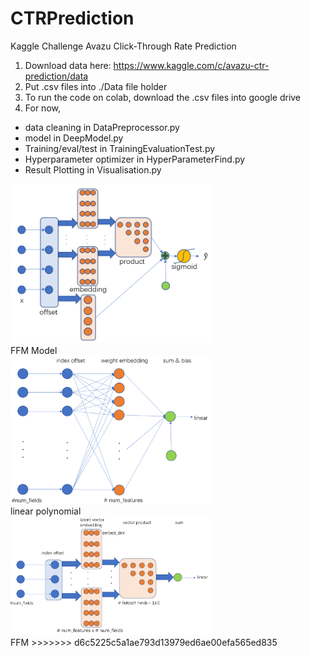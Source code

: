 # CTRPrediction

Kaggle Challenge
Avazu Click-Through Rate Prediction

1. Download data here: https://www.kaggle.com/c/avazu-ctr-prediction/data
2. Put .csv files into ./Data file holder
3. To run the code on colab, download the .csv files into google drive
4. For now,
* data cleaning in DataPreprocessor.py
* model in DeepModel.py
* Training/eval/test in TrainingEvaluationTest.py
* Hyperparameter optimizer in HyperParameterFind.py
* Result Plotting in Visualisation.py

<div><img width=320 src="https://github.com/JiahaoLU/CTRPrediction/blob/Jiahao/Resource/model.png"/></div>
FFM Model

<div><img width=320 src="https://github.com/JiahaoLU/CTRPrediction/blob/Jiahao/Resource/model_part_1.png"/></div>
linear polynomial

<div><img width=320 src="https://github.com/JiahaoLU/CTRPrediction/blob/Jiahao/Resource/model_part_2.png"/></div>
FFM
>>>>>>> d6c5225c5a1ae793d13979ed6ae00efa565ed835
